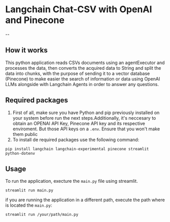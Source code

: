 
# Langchain Chat-CSV with OpenAI and Pinecone
--

## How it works
This python application reads CSVs documents using an agentExecutor and processes the data, then converts the acquired data to String and split the data into chunks, with the purpose of sending it to a vector database (Pinecone) to make easier the search of information or data using OpenAI LLMs alongside with Langchain Agents in order to answer any questions. 

## Required packages
1. First of all, make sure you have Python and pip previously installed on your system before run the next steps.Additionally, it's neccesary to obtain an OPENAI API Key, Pinecone API key and its respective enviroment. But those API keys on a `.env`. Ensure that you won't make them public
2. To install de required packages use the following command: 
``` 
pip install langchain langchain-experimental pinecone streamlit python-dotenv
```


## Usage
To run the application, execture the `main.py` file using streamlit.
```
streamlit run main.py
```
if you are running the application in a different path, execute the path where is located the `main.py`:
``` 
streamlit run /your/path/main.py 
```